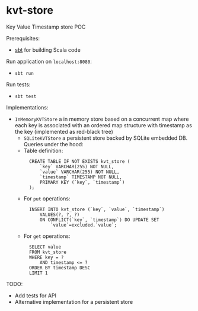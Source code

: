 # kvt-store
Key Value Timestamp store POC

Prerequisites:
- [sbt](https://www.scala-sbt.org/) for building Scala code

Run application on `localhost:8080`:
- `sbt run`

Run tests:
- `sbt test`

Implementations:
- `InMemoryKVTStore` a in memory store based on a concurrent map where each key is associated with an ordered map structure with timestamp as the key (implemented as red-black tree)
  - `SQLiteKVTStore` a persistent store backed by SQLite embedded DB. Queries under the hood:
  - Table definition:
    ```sqlite
      CREATE TABLE IF NOT EXISTS kvt_store (
          `key` VARCHAR(255) NOT NULL,
          `value` VARCHAR(255) NOT NULL,
          `timestamp` TIMESTAMP NOT NULL,
          PRIMARY KEY (`key`, `timestamp`)
      );
    ```
  - For `put` operations:
    ```sqlite
      INSERT INTO kvt_store (`key`, `value`, `timestamp`)
          VALUES(?, ?, ?)
          ON CONFLICT(`key`, `timestamp`) DO UPDATE SET
              `value`=excluded.`value`;
    ```
  - For `get` operations:
    ```sqlite
      SELECT value
      FROM kvt_store
      WHERE key = ?
          AND timestamp <= ?
      ORDER BY timestamp DESC
      LIMIT 1
    ```

TODO:
  - Add tests for API
  - Alternative implementation for a persistent store
